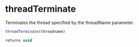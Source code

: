 # threadTerminate

Terminates the thread specified by the threadName parameter.

```javascript
threadTerminate(threadname)
```

```javascript
returns void
```

